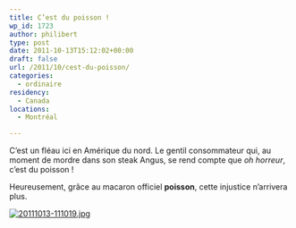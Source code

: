 ```yaml
---
title: C’est du poisson !
wp_id: 1723
author: philibert
type: post
date: 2011-10-13T15:12:02+00:00
draft: false
url: /2011/10/cest-du-poisson/
categories:
  - ordinaire
residency:
  - Canada
locations:
  - Montréal

---
```

C&rsquo;est un fléau ici en Amérique du nord. Le gentil consommateur qui, au moment de mordre dans son steak Angus, se rend compte que _oh horreur_, c&rsquo;est du poisson !

Heureusement, grâce au macaron officiel **poisson**, cette injustice n&rsquo;arrivera plus. 

[<img src="/uploads/2011/10/20111013-111019.jpg" alt="20111013-111019.jpg" class="alignnone size-full" />][1]

 [1]: /uploads/2011/10/20111013-111019.jpg